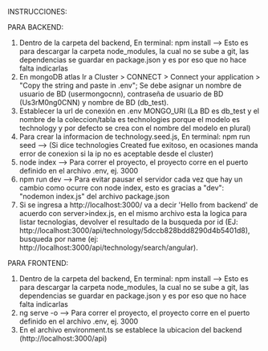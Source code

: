 INSTRUCCIONES:

PARA BACKEND:

1) Dentro de la carpeta del backend, En terminal: npm install --> Esto es para descargar la carpeta node_modules, la cual no se sube a git, las dependencias se guardar en package.json y es por eso que no hace falta indicarlas
2) En mongoDB atlas Ir a Cluster > CONNECT > Connect your application > "Copy the string and paste in .env"; Se debe asignar un nombre de usuario de BD (usermongocnn), contraseña de usuario de BD (Us3rM0ng0CNN) y nombre de BD (db_test).
3) Establecer la url de conexión en .env MONGO_URI (La BD es db_test y el nombre de la coleccion/tabla es technologies porque el modelo es technology y por defecto se crea con el nombre del modelo en plural)
4) Para crear la informacion de technology.seed.js, En terminal: npm run seed --> (Si dice technologies Created fue exitoso, en ocasiones manda error de conexion si la ip no es aceptable desde el cluster)
2) node index --> Para correr el proyecto, el proyecto corre en el puerto definido en el archivo .env, ej. 3000
3) npm run dev --> Para evitar pausar el servidor cada vez que hay un cambio como ocurre con node index, esto es gracias a "dev": "nodemon index.js" del archivo package.json
4) Si se ingresa a http://localhost:3000/ va a decir 'Hello from backend' de acuerdo con server>index.js, en el mismo archivo esta la logica para listar tecnologias, devolver el resultado de la busqueda por id (EJ: http://localhost:3000/api/technology/5dccb828bdd8290d4b5401d8), busqueda por name (ej: http://localhost:3000/api/technology/search/angular).

PARA FRONTEND:
1) Dentro de la carpeta del backend, En terminal: npm install --> Esto es para descargar la carpeta node_modules, la cual no se sube a git, las dependencias se guardar en package.json y es por eso que no hace falta indicarlas
2) ng serve -o --> Para correr el proyecto, el proyecto corre en el puerto definido en el archivo .env, ej. 3000
3) En el archivo environment.ts se establece la ubicacion del backend (http://localhost:3000/api)
